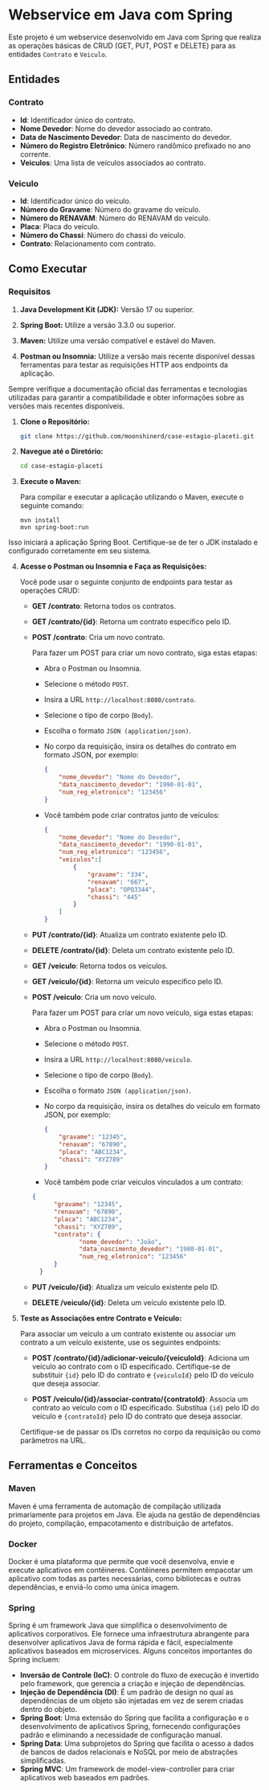 
# Webservice em Java com Spring

Este projeto é um webservice desenvolvido em Java com Spring que realiza as operações básicas de CRUD (GET, PUT, POST e DELETE) para as entidades `Contrato` e `Veiculo`.

## Entidades

### Contrato

- **Id**: Identificador único do contrato.
- **Nome Devedor**: Nome do devedor associado ao contrato.
- **Data de Nascimento Devedor**: Data de nascimento do devedor.
- **Número do Registro Eletrônico**: Número randômico prefixado no ano corrente.
- **Veiculos**: Uma lista de veículos associados ao contrato.

### Veiculo

- **Id**: Identificador único do veículo.
- **Número do Gravame**: Número do gravame do veículo.
- **Número do RENAVAM**: Número do RENAVAM do veículo.
- **Placa**: Placa do veículo.
- **Número do Chassi**: Número do chassi do veículo.
- **Contrato**: Relacionamento com contrato.
## Como Executar

### Requisitos

1. **Java Development Kit (JDK):** Versão 17 ou superior.
   
2. **Spring Boot:** Utilize a versão 3.3.0 ou superior.

3. **Maven:** Utilize uma versão compatível e estável do Maven.

4. **Postman ou Insomnia:** Utilize a versão mais recente disponível dessas ferramentas para testar as requisições HTTP aos endpoints da aplicação.

Sempre verifique a documentação oficial das ferramentas e tecnologias utilizadas para garantir a compatibilidade e obter informações sobre as versões mais recentes disponíveis.

1. **Clone o Repositório:**

   ```bash
   git clone https://github.com/moonshinerd/case-estagio-placeti.git
   ```

2. **Navegue até o Diretório:**

   ```bash
   cd case-estagio-placeti
   ```

3. **Execute o Maven:**

   Para compilar e executar a aplicação utilizando o Maven, execute o seguinte comando:

   ```
   mvn install
   mvn spring-boot:run
   ```
Isso iniciará a aplicação Spring Boot. Certifique-se de ter o JDK instalado e configurado corretamente em seu sistema.


4. **Acesse o Postman ou Insomnia e Faça as Requisições:**

   Você pode usar o seguinte conjunto de endpoints para testar as operações CRUD:

   - **GET /contrato**: Retorna todos os contratos.
   - **GET /contrato/{id}**: Retorna um contrato específico pelo ID.
   - **POST /contrato**: Cria um novo contrato.

     Para fazer um POST para criar um novo contrato, siga estas etapas:
     
     - Abra o Postman ou Insomnia.
     - Selecione o método `POST`.
     - Insira a URL `http://localhost:8080/contrato`.
     - Selecione o tipo de corpo (`Body`).
     - Escolha o formato `JSON (application/json)`.
     - No corpo da requisição, insira os detalhes do contrato em formato JSON, por exemplo:
     
       ```json
       {
           "nome_devedor": "Nome do Devedor",
           "data_nascimento_devedor": "1990-01-01",
           "num_reg_eletronico": "123456"
       }
       ```

     - Você também pode criar contratos junto de veículos:
     
       ```json
       {
           "nome_devedor": "Nome do Devedor",
           "data_nascimento_devedor": "1990-01-01",
           "num_reg_eletronico": "123456",
           "veiculos":[
               {
                   "gravame": "334",
                   "renavam": "667",
                   "placa": "OPQ3344",
                   "chassi": "445"
               }
           ]
       }
       ```

   - **PUT /contrato/{id}**: Atualiza um contrato existente pelo ID.
   - **DELETE /contrato/{id}**: Deleta um contrato existente pelo ID.

   - **GET /veiculo**: Retorna todos os veículos.
   - **GET /veiculo/{id}**: Retorna um veículo específico pelo ID.
   - **POST /veiculo**: Cria um novo veículo.

     Para fazer um POST para criar um novo veículo, siga estas etapas:

     - Abra o Postman ou Insomnia.
     - Selecione o método `POST`.
     - Insira a URL `http://localhost:8080/veiculo`.
     - Selecione o tipo de corpo (`Body`).
     - Escolha o formato `JSON (application/json)`.
     - No corpo da requisição, insira os detalhes do veículo em formato JSON, por exemplo:
     
       ```json
       {
           "gravame": "12345",
           "renavam": "67890",
           "placa": "ABC1234",
           "chassi": "XYZ789"
       }
       ```

     - Você também pode criar veiculos vinculados a um contrato:

     ```json
     {
           "gravame": "12345",
           "renavam": "67890",
           "placa": "ABC1234",
           "chassi": "XYZ789",
           "contrato": {
                  "nome_devedor": "João",
                  "data_nascimento_devedor": "1980-01-01",
                  "num_reg_eletronico": "123456"
           }
       }
     ```

   - **PUT /veiculo/{id}**: Atualiza um veículo existente pelo ID.
   - **DELETE /veiculo/{id}**: Deleta um veículo existente pelo ID.

5. **Teste as Associações entre Contrato e Veículo:**

   Para associar um veículo a um contrato existente ou associar um contrato a um veículo existente, use os seguintes endpoints:

   - **POST /contrato/{id}/adicionar-veiculo/{veiculoId}**: Adiciona um veículo ao contrato com o ID especificado. Certifique-se de substituir `{id}` pelo ID do contrato e `{veiculoId}` pelo ID do veículo que deseja associar.

   - **POST /veiculo/{id}/associar-contrato/{contratoId}**: Associa um contrato ao veículo com o ID especificado. Substitua `{id}` pelo ID do veículo e `{contratoId}` pelo ID do contrato que deseja associar.

   Certifique-se de passar os IDs corretos no corpo da requisição ou como parâmetros na URL.

## Ferramentas e Conceitos

### Maven

Maven é uma ferramenta de automação de compilação utilizada primariamente para projetos em Java. Ele ajuda na gestão de dependências do projeto, compilação, empacotamento e distribuição de artefatos.

### Docker

Docker é uma plataforma que permite que você desenvolva, envie e execute aplicativos em contêineres. Contêineres permitem empacotar um aplicativo com todas as partes necessárias, como bibliotecas e outras dependências, e enviá-lo como uma única imagem.

### Spring

Spring é um framework Java que simplifica o desenvolvimento de aplicativos corporativos. Ele fornece uma infraestrutura abrangente para desenvolver aplicativos Java de forma rápida e fácil, especialmente aplicativos baseados em microservices. Alguns conceitos importantes do Spring incluem:

- **Inversão de Controle (IoC)**: O controle do fluxo de execução é invertido pelo framework, que gerencia a criação e injeção de dependências.
- **Injeção de Dependência (DI)**: É um padrão de design no qual as dependências de um objeto são injetadas em vez de serem criadas dentro do objeto.
- **Spring Boot**: Uma extensão do Spring que facilita a configuração e o desenvolvimento de aplicativos Spring, fornecendo configurações padrão e eliminando a necessidade de configuração manual.
- **Spring Data**: Uma subprojetos do Spring que facilita o acesso a dados de bancos de dados relacionais e NoSQL por meio de abstrações simplificadas.
- **Spring MVC**: Um framework de model-view-controller para criar aplicativos web baseados em padrões.
